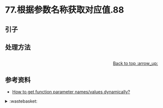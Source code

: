 # 77.根据参数名称获取对应值.88
## <a name="start"></a> 引子


## <a name="deal"></a> 处理方法

```js

```


<div align="right"><a href="#index">Back to top :arrow_up:</a></div>


## <a name="reference"></a> 参考资料
- [How to get function parameter names/values dynamically?][url-stackoverflow-1]


[url-stackoverflow-1]:https://stackoverflow.com/questions/1007981/how-to-get-function-parameter-names-values-dynamically

[url-local-5]:../images/72/help.png

<details>
<summary>:wastebasket:</summary>

看的出来是哪个奥特曼么？

![73-poster][url-local-poster]

</details>

[url-book]:https://book.douban.com/subject/26916012/
[url-local-poster]:../images/73/poster.jpg

